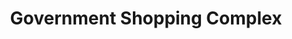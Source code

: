 ---
title: "Government Shopping Complex"
url: /mysuru/government-shopping-complex/
shop: Einkaufszentrum
---